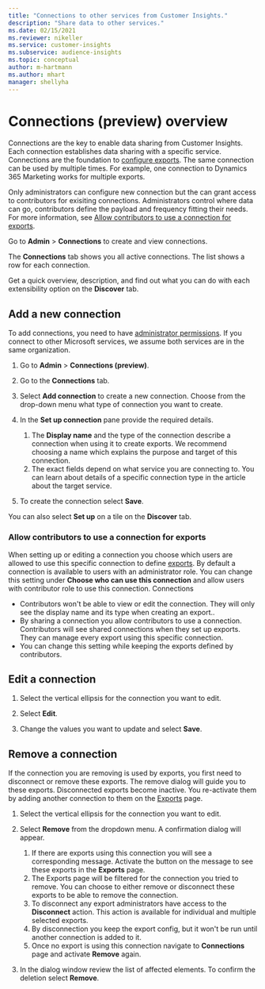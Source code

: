 ```yaml
---
title: "Connections to other services from Customer Insights."
description: "Share data to other services."
ms.date: 02/15/2021
ms.reviewer: nikeller
ms.service: customer-insights
ms.subservice: audience-insights
ms.topic: conceptual
author: m-hartmann
ms.author: mhart
manager: shellyha
---
```


# Connections (preview) overview

Connections are the key to enable data sharing from Customer Insights. Each connection establishes data sharing with a specific service. Connections are the foundation to [configure exports](export-destinations.md). The same connection can be used by multiple times. For example, one connection to Dynamics 365 Marketing works for multiple exports.
 
Only administrators can configure new connection but the can grant access to contributors for exisiting connections. Administrators control where data can go, contributors define the payload and frequency fitting their needs. For more information, see [Allow contributors to use a connection for exports](#allow-contributors-to-use-a-connection-for-exports).

Go to **Admin** > **Connections** to create and view connections.

The **Connections** tab shows you all active connections. The list shows a row for each connection. 

Get a quick overview, description, and find out what you can do with each extensibility option on the **Discover** tab.

## Add a new connection

To add connections, you need to have [administrator permissions](permissions.md). If you connect to other Microsoft services, we assume both services are in the same organization.

1. Go to **Admin** > **Connections (preview)**.

1. Go to the **Connections** tab.

1. Select **Add connection** to create a new connection. Choose from the drop-down menu what type of connection you want to create.

1. In the **Set up connection** pane provide the required details. 
   1. The **Display name** and the type of the connection describe a connection when using it to create exports. We recommend choosing a name which explains the purpose and target of this connection.
   1. The exact fields depend on what service you are connecting to. You can learn about details of a specific connection type in the article about the target service.

1. To create the connection select **Save**.

You can also select **Set up** on a tile on the **Discover** tab.

### Allow contributors to use a connection for exports

When setting up or editing a connection you choose which users are allowed to use this specific connection to define [exports](export-destinations.md). By default a connection is available to users with an administrator role. You can change this setting under **Choose who can use this connection** and allow users with contributor role to use this connection.
Connections
- Contributors won't be able to view or edit the connection. They will only see the display name and its type when creating an export..
- By sharing a connection you allow contributors to use a connection. Contributors will see shared connections when they set up exports. They can manage every export using this specific connection.
- You can change this setting while keeping the exports defined by contributors.

## Edit a connection

1. Select the vertical ellipsis for the connection you want to edit.

1. Select **Edit**.

1. Change the values you want to update and select **Save**.

## Remove a connection

If the connection you are removing is used by exports, you first need to disconnect or remove these exports. The remove dialog will guide you to these exports. 
Disconnected exports become inactive. You re-activate them by adding another connection to them on the [Exports](export-destinations.md) page.

1. Select the vertical ellipsis for the connection you want to edit.

1. Select **Remove** from the dropdown menu. A confirmation dialog will appear.

   1. If there are exports using this connection you will see a corresponding message. Activate the button on the message to see these exports in the **Exports** page.
   1. The Exports page will be filtered for the connection you tried to remove. You can choose to either remove or disconnect these exports to be able to remove the connection.
   1. To disconnect any export administrators have access to the **Disconnect** action. This action is available for individual and multiple selected exports.
   1. By disconnection you keep the export config, but it won't be run until another connection is added to it.
   1. Once no export is using this connection navigate to **Connections** page and activate **Remove** again.

1. In the dialog window review the list of affected elements. To confirm the deletion select **Remove**.

